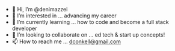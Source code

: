 - 👋 Hi, I’m @denimazzei
- 👀 I’m interested in ... advancing my career
- 🌱 I’m currently learning ... how to code and become a full stack developer
- 💞️ I’m looking to collaborate on ... ed tech & start up concepts!
- 📫 How to reach me ... dconkell@gmail.com

<!---
denimazzei/denimazzei is a ✨ special ✨ repository because its `README.md` (this file) appears on your GitHub profile.
You can click the Preview link to take a look at your changes.
--->
